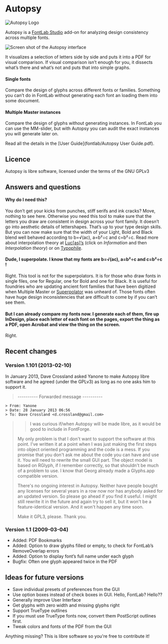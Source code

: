 Autopsy
==============

![Autopsy Logo](https://github.com/davelab6/autopsy/raw/master/logo.png)

Autopsy is a [FontLab Studio](http://www.fontlab.com/font-editor/fontlab-studio/) add-on for analyzing design consistency across multiple fonts.

![Screen shot of the Autopsy interface](https://github.com/davelab6/autopsy/raw/master/showing.png)

It visualizes a selection of letters side by side and puts it into a PDF for visual comparison. If visual comparison isn’t enough for you, it dissects what’s there and what’s not and puts that into simple graphs.

#### Single fonts

Compare the design of glyphs across different fonts or families. Something you can’t do in FontLab without generating each font an loading them into some document.

#### Multiple Master instances

Compare the design of glyphs without generating instances. In FontLab you can use the MM-slider, but with Autopsy you can audit the exact instances you will generate later on.

Read all the details in the [User Guide](fontlab/Autopsy User Guide.pdf).

Licence
------------

Autopsy is libre software, licensed under the terms of the GNU GPLv3

Answers and questions
---------------------

#### Why do I need this?

You don’t get your kicks from punches, stiff serifs and ink cracks?
Move, nothing to see here. Otherwise you need this tool to make sure that the letters you draw are consistent in design across your font family. It doesn’t go into aesthetic details of lettershapes. That’s up to your type design skills. But you can now make sure that the width of your Light, Bold and Black blend well behaved according to b=√(ac), a=b²÷c and c=b²÷c. Read more about interpolation theory at [Luc[as]’s](http://www.lucasfonts.com/) (click on *Information* and then *Interpolation theory*) or on [Typophile](http://www.typophile.com/node/39376).

#### Dude, I superpolate. I know that my fonts are b=√(ac), a=b²÷c and c=b²÷c !

Right. This tool is not for the superpolators. It is for those who draw fonts in single files, one for Regular, one for Bold and one for Black.
It is useful for foundries who are updating ancient font families that have been digitized when Multiple Master or [Superpolator](http://superpolator.com/) was unheard of. Those fonts often have huge design inconsistencies that are difficult to come by if you can’t see them.

#### But I can already compare my fonts now. I generate each of them, fire up InDesign, place each letter of each font on the pages, export the thing as a PDF, open Acrobat and view the thing on the screen.

Right.

Recent changes
---------------

### Version 1.101 (2013-02-10)

In January 2013, Dave Crossland asked Yanone to make Autopsy libre software and he agreed (under the GPLv3) as long as no one asks him to support it.

> ---------- Forwarded message ----------
```
> From: Yanone
> Date: 28 January 2013 06:56
> To: Dave Crossland <d.crossland@gmail.com>
```
> 
> > I was curious if/when Autopsy will be made libre, as it would be good
> > to include in FontForge.
> 
> My only problem is that I don't want to support the software at this point.
> I've written it at a point when I was just making the first steps into object
> oriented programming and the code is a mess. If you promise that you don't ask
> me about the code you can have and use it. You will need to rewrite the small
> GUI part. The object model is based on RGlyph, if I remember correctly, so
> that shouldn't be much of a problem to use. I know that Georg already made a
> Glyphs.app compatible version.
> 
> There's no ongoing interest in Autopsy. Neither have people bought any
> licenses for several years in a row now nor has anybody asked for an updated
> version. So please go ahead if you find it useful. I might still rewrite it in
> the future and again try to sell it, but it won't be a feature-identical
> version. And it won't happen any time soon.
> 
> Make it GPL3, please. Thank you.

### Version 1.1 (2009-03-04)

* Added: PDF Bookmarks
* Added: Option to draw glyphs filled or empty, to check for FontLab’s RemoveOverlap errors
* Added: Option to display font’s full name under each glyph
* Bugfix: Often one glyph appeared twice in the PDF

Ideas for future versions
------------------------------

* Save individual presets of preferences from the GUI
* Use option boxes instead of check boxes in GUI. Hello, FontLab? Hello??
* Generally improve User Interface
* Get glyphs with zero width and missing glyphs right
* Support TrueType outlines
* If you must use TrueType fonts now, convert them PostScript outlines first.
* Tweak colors and fonts of the PDF from the GUI

Anything missing? This is libre software so you're free to contribute it!
